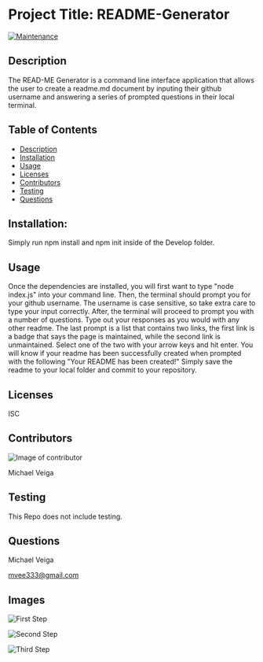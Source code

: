 # Project Title: README-Generator

[![Maintenance](https://img.shields.io/badge/Maintained%3F-no-red.svg)](https://bitbucket.org/lbesson/ansi-colors)

## Description

The READ-ME Generator is a command line interface application that allows the user to create a readme.md document by inputing their github username and answering a series of prompted questions in their local terminal.

## Table of Contents

- [Description](#Description)
- [Installation](#Installation)
- [Usage](#Usage)
- [Licenses](#Licenses)
- [Contributors](#Contributors)
- [Testing](#Testing)
- [Questions](#Questions)

## Installation:

Simply run npm install and npm init inside of the Develop folder.

## Usage

Once the dependencies are installed, you will first want to type "node index.js" into your command line. Then, the terminal should prompt you for your github username. The username is case sensitive, so take extra care to type your input correctly. After, the terminal will proceed to prompt you with a number of questions. Type out your responses as you would with any other readme. The last prompt is a list that contains two links, the first link is a badge that says the page is maintained, while the second link is unmaintained. Select one of the two with your arrow keys and hit enter. You will know if your readme has been successfully created when prompted with the following "Your README has been created!" Simply save the readme to your local folder and commit to your repository.

## Licenses

ISC

## Contributors

![Image of contributor](https://avatars2.githubusercontent.com/u/61660025?v=4)

Michael Veiga

## Testing

This Repo does not include testing.

## Questions

Michael Veiga

mvee333@gmail.com

## Images

![First Step](\assets\images\first-step.JPG)

![Second Step](\assets\images/second-step.jpg)

![Third Step](\assets\images/third-step.jpg)
